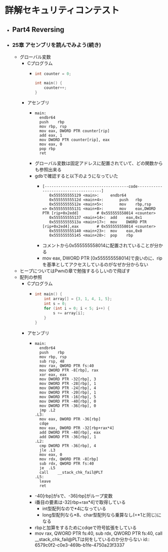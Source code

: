 # 詳解セキュリティコンテスト
- ## Part4 Reversing
- ### 25章 アセンブリを読んでみよう(続き)
	- グローバル変数
		- Cプログラム
			- ```c
			  int counter = 0;
			  
			  int main() {
			      counter++;
			  }
			  ```
		- アセンブリ
			- ```
			  main:
			  	endbr64
			  	push	rbp
			  	mov	rbp, rsp
			  	mov	eax, DWORD PTR counter[rip]
			  	add	eax, 1
			  	mov	DWORD PTR counter[rip], eax
			  	mov	eax, 0
			  	pop	rbp
			  	ret
			  ```
			- グローバル変数は固定アドレスに配置されていて、どの関数からも参照出来る
			- gdbで確認すると以下のようになっていた
				- ```
				  [-------------------------------------code-------------------------------------]
				     0x555555555129 <main>:	    endbr64
				     0x55555555512d <main+4>:	    push   rbp
				     0x55555555512e <main+5>:	    mov    rbp,rsp
				  => 0x555555555131 <main+8>:	    mov    eax,DWORD PTR [rip+0x2edd]        # 0x555555558014 <counter>
				     0x555555555137 <main+14>:	add    eax,0x1
				     0x55555555513a <main+17>:	mov    DWORD PTR [rip+0x2ed4],eax        # 0x555555558014 <counter>
				     0x555555555140 <main+23>:	mov    eax,0x0
				     0x555555555145 <main+28>:	pop    rbp
				  ```
				- コメントから0x555555558014に配置されていることが分かる
				- mov eax, DWORD PTR [0x555555558014]で良いのに、ripを基準としてアクセスしているのがなぜか分からない
	- ヒープについてはPwnの章で勉強するらしいので飛ばす
	- 配列の参照
		- Cプログラム
			- ```c
			  int main() {
			      int array[] = {3, 1, 4, 1, 5};
			      int s = 0;
			      for (int i = 0; i < 5; i++) {
			          s += array[i];
			      }
			  }
			  ```
		- アセンブリ
			- ```
			  main:
			  	endbr64
			  	push	rbp
			  	mov	rbp, rsp
			  	sub	rsp, 48
			  	mov	rax, QWORD PTR fs:40
			  	mov	QWORD PTR -8[rbp], rax
			  	xor	eax, eax
			  	mov	DWORD PTR -32[rbp], 3
			  	mov	DWORD PTR -28[rbp], 1
			  	mov	DWORD PTR -24[rbp], 4
			  	mov	DWORD PTR -20[rbp], 1
			  	mov	DWORD PTR -16[rbp], 5
			  	mov	DWORD PTR -40[rbp], 0
			  	mov	DWORD PTR -36[rbp], 0
			  	jmp	.L2
			  .L3:
			  	mov	eax, DWORD PTR -36[rbp]
			  	cdqe
			  	mov	eax, DWORD PTR -32[rbp+rax*4]
			  	add	DWORD PTR -40[rbp], eax
			  	add	DWORD PTR -36[rbp], 1
			  .L2:
			  	cmp	DWORD PTR -36[rbp], 4
			  	jle	.L3
			  	mov	eax, 0
			  	mov	rdx, QWORD PTR -8[rbp]
			  	sub	rdx, QWORD PTR fs:40
			  	je	.L5
			  	call	__stack_chk_fail@PLT
			  .L5:
			  	leave
			  	ret
			  ```
			- -40[rbp]がsで、-36[rbp]がループ変数
			- i番目の要素は-32[rbp+rax*4]で取得している
				- int型配列なので*4になっている
				- long型配列なら*8、char型配列なら乗算なし(=\*1と同じ)になる
			- rbpと加算をするためにcdqeで符号拡張をしている
			- mov	rax, QWORD PTR fs:40, sub	rdx, QWORD PTR fs:40, call	__stack_chk_fail@PLTは何をしているのか分からない
			  id:: 6579c0f2-c0e3-469b-b1fe-4750a23f3337